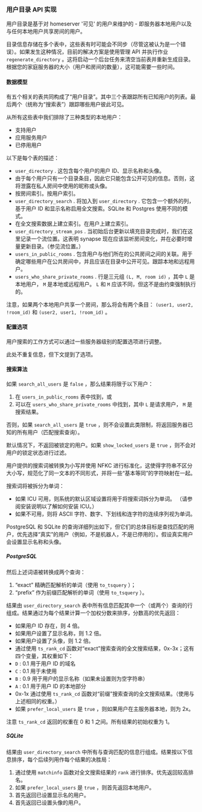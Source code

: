 ### 用户目录 API 实现

用户目录是基于对 homeserver '可见' 的用户来维护的 - 即服务器本地用户以及与任何本地用户共享房间的用户。

目录信息存储在多个表中，这些表有时可能会不同步（尽管这被认为是一个错误）。如果发生这种情况，目前的解决方案是使用管理 API 并执行作业 `regenerate_directory` 。这将启动一个后台任务来清空当前表并重新生成目录。根据您的家庭服务器的大小（用户和房间的数量），这可能需要一些时间。

#### 数据模型

有五个相关的表共同构成了“用户目录”。其中三个表跟踪所有已知用户的列表。最后两个（统称为“搜索表”）跟踪哪些用户彼此可见。

从所有这些表中我们排除了三种类型的本地用户：

*   支持用户
*   应用服务用户
*   已停用用户

以下是每个表的描述：

*   `user_directory` . 这包含每个用户的用户 ID、显示名称和头像。
*   由于每个用户只有一个目录条目，因此它只能包含公开可见的信息。否则，这将泄露在私人房间中使用的昵称或头像。
*   按房间索引。按用户索引。
*   `user_directory_search` . 将加入到 `user_directory` . 它包含一个额外的列，基于用户 ID 和显示名称启用全文搜索。SQLite 和 Postgres 使用不同的模式。
*   在全文搜索数据上建立索引。在用户上建立索引。
*   `user_directory_stream_pos` . 当初始后台更新以填充目录完成时，我们在这里记录一个流位置。这表明 synapse 现在应该监听房间变化，并在必要时增量更新目录。（参见流位置。）
*   `users_in_public_rooms` . 包含用户与他们所在的公共房间之间的关联。用于确定哪些用户在公共房间中，并且应该在目录中公开可见。跟踪本地和远程用户。
*   `users_who_share_private_rooms` . 行是三元组 `(L, M, room id)` ，其中 `L` 是本地用户， `M` 是本地或远程用户。 `L` 和 `M` 应该不同，但这不是由约束强制执行的。

注意，如果两个本地用户共享一个房间，那么将会有两个条目： `(user1, user2, !room_id)` 和 `(user2, user1, !room_id)` 。

#### 配置选项

用户搜索的工作方式可以通过一些服务器级别的配置选项进行调整。

此处不重复信息，但下文提到了选项。

#### 搜索算法

如果 `search_all_users` 是 `false` ，那么结果将限于以下用户：

1. 在 `users_in_public_rooms` 表中找到，或
2. 可以在 `users_who_share_private_rooms` 中找到，其中 `L` 是请求用户， `M` 是搜索结果。

否则，如果 `search_all_users` 是 `true` ，则不会设置此类限制，将返回服务器已知的所有用户（匹配搜索查询）。

默认情况下，不返回被锁定的用户。如果 `show_locked_users` 是 `true` ，则不会对用户的锁定状态进行过滤。

用户提供的搜索词被转换为小写并使用 NFKC 进行标准化，这使得字符串不区分大小写，规范化了同一文本的不同形式，并将一些“基本等同”的字符映射在一起。

搜索词将被拆分为单词：

*   如果 ICU 可用，则系统的默认区域设置将用于将搜索词拆分为单词。 （请参阅安装说明以了解如何安装 ICU。）
*   如果不可用，则将 ASCII 字符、数字、下划线和连字符的连续序列视为单词。

PostgreSQL 和 SQLite 的查询详细列出如下，但它们的总体目标是查找匹配的用户，优先选择“真实”的用户（例如，不是机器人，不是已停用的）。假设真实用户会设置显示名称和头像。

##### PostgreSQL

然后上述词语被转换成两个查询：

1. “exact” 精确匹配解析的单词（使用 `to_tsquery` ）；
2. “prefix” 作为前缀匹配解析的单词（使用 `to_tsquery` ）。

结果由 `user_directory_search` 表中所有信息匹配其中一个（或两个）查询的行组成。结果通过为每个结果计算一个加权分数来排序，分数高的优先返回：

*   如果用户 ID 存在，则 4 倍。
*   如果用户设置了显示名称，则 1.2 倍。
*   如果用户设置了头像，则 1.2 倍。
*   通过使用 `ts_rank_cd` 函数对“exact”搜索查询的全文搜索结果，0x-3x；这有四个变量，其权重如下：
*   `D` : 0.1 用于用户 ID 的域名
*   `C` : 0.1 用于未使用
*   `B` : 0.9 用于用户的显示名称（如果未设置则为空字符串）
*   `A` : 0.1 用于用户 ID 的本地部分
*   0x-1x 通过使用 `ts_rank_cd` 函数对“前缀”搜索查询的全文搜索结果。（使用与上述相同的权重。）
*   如果 `prefer_local_users` 是 `true` ，则如果用户在主服务器本地，则为 2x。

注意 `ts_rank_cd` 返回的权重在 0 和 1 之间。所有结果的初始权重为 1。

##### SQLite

结果由 `user_directory_search` 中所有与查询匹配的信息行组成。结果按以下信息排序，每个后续列用作每个结果的决胜局：

1. 通过使用 `matchinfo` 函数对全文搜索结果的 `rank` 进行排序。优先返回较高排名。
2. 如果 `prefer_local_users` 是 `true` ，则首先返回本地用户。
3. 首先返回已设置显示名的用户。
4. 首先返回已设置头像的用户。